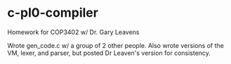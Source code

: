 # c-pl0-compiler

Homework for COP3402 w/ Dr. Gary Leavens

Wrote gen_code.c w/ a group of 2 other people.
Also wrote versions of the VM, lexer, and parser, but posted Dr Leaven's version for consistency.
